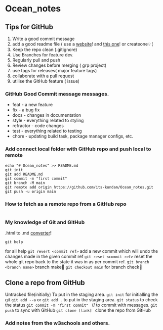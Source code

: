 # Ocean_notes

## Tips for GitHub

1. Write a good commit message
2. add a good readme file ( use a [website](https://t.co/1kXQlroOWV)!  and [this one](https://t.co/FRzEdRCmqL)! or createone💡 )
3. Keep the repo clean (.gitignore)
4. Use Branches for feature dev.
5. Regularly pull and push
6. Review changes before merging ( grp project)
7. use tags for releases( major feature tags)
8. collaborate with a pull request
9. utilise the GitHub feature ( issue)


### GitHub Good Commit message messages.

- feat - a new feature
- fix - a bug fix
- docs - changes in documentation
- style - everything related to styling
- refractor - code changes
- test - everything related to testing
- chore - updating build task, package manager configs, etc.



### Add connect local folder with GitHub repo and push local to remote

```
echo "# Ocean_notes" >> README.md
git init
git add README.md
git commit -m "first commit"
git branch -M main
git remote add origin https://github.com/its-kundan/Ocean_notes.git
git push -u origin main
```
### How to fetch as a remote repo from a GitHub repo

```
```

### My knowledge of Git and GitHub
.html to .md [converter](https://t.co/uRW3Od73uE)!
```
git help
```
for all help
`git revert <commit ref>` add a new commit which will undo the changes made in the given commit ref
`git reset <commit ref>` reset the whole git repo back to the state it was in as per commit ref.
`git branch <branch name>` branch make🤷
`git checkout main` for branch check🤷

## Clone a repo from GitHub

Untracked file(initially)
To put in the staging area.
`git init` for initialling the git
`git add --a`  or `git add .` to put in the staging area.
`git status` to check the status
`git commit -m "first commit" ` // to commit with messages.
`git push` to sync with GitHub
`git clone [link] ` clone the repo from GitHub


### Add notes from the w3schools and others.
